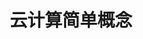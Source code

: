 ---
title: 云计算简单概念

video: 
  videoUrl: https://kubesphere-community.pek3b.qingstor.com/%E4%BA%91%E5%8E%9F%E7%94%9F%E5%AE%9E%E6%88%98/02%E3%80%81%E4%BA%91%E5%8E%9F%E7%94%9F%E5%AE%9E%E6%88%98-%E4%BA%91%E8%AE%A1%E7%AE%97%E7%AE%80%E5%8D%95%E6%A6%82%E5%BF%B5.mp4
---